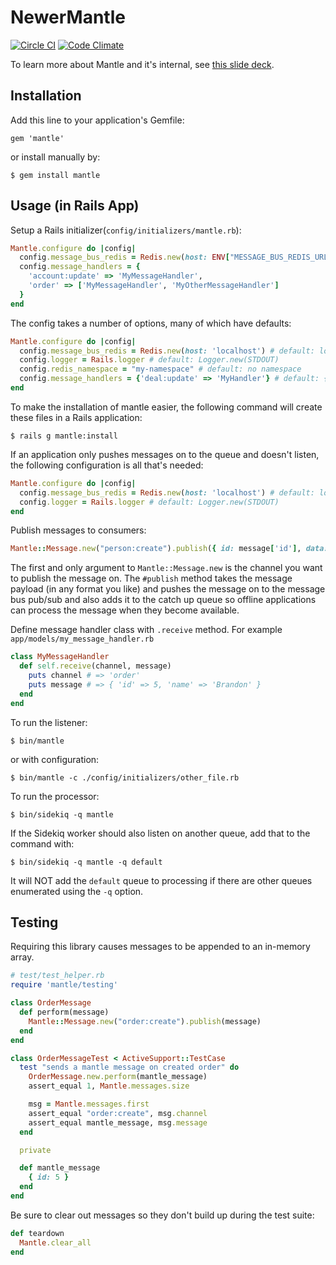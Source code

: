 # NewerMantle

[![Circle CI](https://circleci.com/gh/PipelineDeals/mantle.svg?style=svg)](https://circleci.com/gh/PipelineDeals/mantle)
[![Code Climate](https://codeclimate.com/github/PipelineDeals/mantle/badges/gpa.svg)](https://codeclimate.com/github/PipelineDeals/mantle)

To learn more about Mantle and it's internal, see [this slide
deck](https://speakerdeck.com/brandonhilkert/a-path-to-services?slide=57).

## Installation

Add this line to your application's Gemfile:

    gem 'mantle'

or install manually by:

    $ gem install mantle


## Usage (in Rails App)

Setup a Rails initializer(`config/initializers/mantle.rb`):


```Ruby
Mantle.configure do |config|
  config.message_bus_redis = Redis.new(host: ENV["MESSAGE_BUS_REDIS_URL"] || 'localhost')
  config.message_handlers = {
    'account:update' => 'MyMessageHandler',
    'order' => ['MyMessageHandler', 'MyOtherMessageHandler']
  }
end
```

The config takes a number of options, many of which have defaults:

```Ruby
Mantle.configure do |config|
  config.message_bus_redis = Redis.new(host: 'localhost') # default: localhost
  config.logger = Rails.logger # default: Logger.new(STDOUT)
  config.redis_namespace = "my-namespace" # default: no namespace
  config.message_handlers = {'deal:update' => 'MyHandler'} # default: {}
end
```

To make the installation of mantle easier, the following command will create
these files in a Rails application:

```
$ rails g mantle:install
```

If an application only pushes messages on to the queue and doesn't listen, the
following configuration is all that's needed:

```Ruby
Mantle.configure do |config|
  config.message_bus_redis = Redis.new(host: 'localhost') # default: localhost
  config.logger = Rails.logger # default: Logger.new(STDOUT)
end
```


Publish messages to consumers:

```Ruby
Mantle::Message.new("person:create").publish({ id: message['id'], data: message['data'] })
```

The first and only argument to `Mantle::Message.new` is the channel you want to publish the
message on. The `#publish` method takes the message payload (in any format you like)
and pushes the message on to the message bus pub/sub and also adds it to the
catch up queue so offline applications can process the message when they become available.

Define message handler class with `.receive` method. For example `app/models/my_message_handler.rb`

```Ruby
class MyMessageHandler
  def self.receive(channel, message)
    puts channel # => 'order'
    puts message # => { 'id' => 5, 'name' => 'Brandon' }
  end
end
```

To run the listener:

```
$ bin/mantle
```

or with configuration:

```
$ bin/mantle -c ./config/initializers/other_file.rb
```

To run the processor:

```
$ bin/sidekiq -q mantle
```

If the Sidekiq worker should also listen on another queue, add that to the
command with:

```
$ bin/sidekiq -q mantle -q default
```

It will NOT add the `default` queue to processing if there are other queues
enumerated using the `-q` option.

## Testing

Requiring this library causes messages to be appended to an in-memory array.

```Ruby
# test/test_helper.rb
require 'mantle/testing'
```

```Ruby
class OrderMessage
  def perform(message)
    Mantle::Message.new("order:create").publish(message)
  end
end
```

```Ruby
class OrderMessageTest < ActiveSupport::TestCase
  test "sends a mantle message on created order" do
    OrderMessage.new.perform(mantle_message)
    assert_equal 1, Mantle.messages.size

    msg = Mantle.messages.first
    assert_equal "order:create", msg.channel
    assert_equal mantle_message, msg.message
  end

  private

  def mantle_message
    { id: 5 }
  end
end
```

Be sure to clear out messages so they don't build up during the test suite:

```Ruby
def teardown
  Mantle.clear_all
end
```
